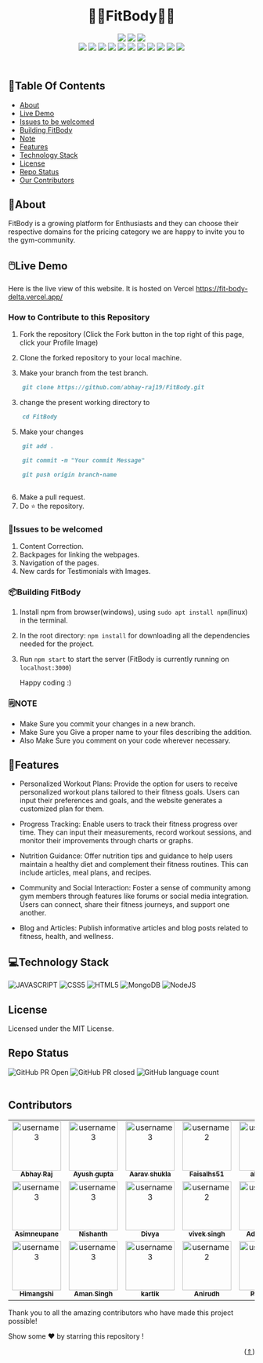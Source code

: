 
<h1 align="center">🏋🏽FitBody🏋🏽</h1>
<p align="center">
<div align="center">
<img src="https://forthebadge.com/images/badges/built-with-love.svg" />
<img src="https://forthebadge.com/images/badges/uses-brains.svg" />
<img src="https://forthebadge.com/images/badges/powered-by-responsibility.svg" />
   <br>
   <img src="https://img.shields.io/github/repo-size/abhay-raj19/FitBody?style=for-the-badge" />
   <img src="https://img.shields.io/github/issues/abhay-raj19/FitBody?style=for-the-badge" />
   <img src="https://img.shields.io/github/issues-closed-raw/abhay-raj19/FitBody?style=for-the-badge" />
    <img src="https://img.shields.io/github/license/abhay-raj19/FitBody?style=for-the-badge" />

   <img src="https://img.shields.io/github/issues-pr/abhay-raj19/FitBodyF?style=for-the-badge" />
    <img src="https://img.shields.io/github/contributors/abhay-raj19/FitBody?style=for-the-badge" />
    <img src="https://img.shields.io/github/stars/abhay-raj19/FitBody?style=for-the-badge" />

   <img src="https://img.shields.io/github/issues-pr-closed-raw/abhay-raj19/FitBody?style=for-the-badge" />
   <img src="https://img.shields.io/github/forks/abhay-raj19/FitBody?style=for-the-badge" />
  <img src="https://img.shields.io/github/last-commit/abhay-raj19/FitBody?style=for-the-badge" />
   <img src="https://api.visitorbadge.io/api/visitors?path=https%3A%2F%2Fgithub.com%2Fabhay-raj19%2FFitBody&label=visitors&countColor=%2337d67a&style=for-the-badge&labelStyle=upper" />
     </div>
     <br>
</p>

# 

<!-- ## Simple website that will blow your mind and requires many PR to be raised. -->


## 📍Table Of Contents

- [About](#About)
- [Live Demo](#LiveDemo)
- [Issues to be welcomed](#Issuestobewelcomed)
- [Building FitBody](#BuildingFitBody)
- [Note](#NOTE)
- [Features](#Features)
- [Technology Stack](#TechnologyStack)
- [License](#License)
- [Repo Status](#RepoStatus)
- [Our Contributors](#OurContributors)


## 🎯About
FitBody is a growing platform for Enthusiasts and they can choose their respective domains for the pricing category we are happy to invite you to the gym-community.

## 🖱️Live Demo

Here is the live view of this website. It is hosted on Vercel https://fit-body-delta.vercel.app/

### How to Contribute to this Repository

1. Fork the repository (Click the Fork button in the top right of this page,
   click your Profile Image)

2. Clone the forked repository to your local machine.

3. Make your branch from the test branch.

```markdown
    git clone https://github.com/abhay-raj19/FitBody.git
```

3. change the present working directory to

```markdown
    cd FitBody
```

5. Make your changes

```markdown
    git add .
```
```markdown
    git commit -m "Your commit Message" 
```
```markdown
    git push origin branch-name
    
```

6. Make a pull request.
7. Do ⭐ the repository.

### 🔩Issues to be welcomed

1. Content Correction.
2. Backpages for linking the webpages.
3. Navigation of the pages.
4. New cards for Testimonials with Images.

### 📦️Building FitBody

1. Install npm from browser(windows), using ``sudo apt install npm``(linux) in the terminal.

2. In the root directory: `npm install` for downloading all the dependencies needed for the project.

3. Run `npm start` to start the server (FitBody is currently running on `localhost:3000`)



    Happy coding :)


### 🗒️NOTE

- Make Sure you commit your changes in a new branch.
- Make Sure you Give a proper name to your files describing the addition.
- Also Make Sure you comment on your code wherever necessary.

## 💫Features
- Personalized Workout Plans: Provide the option for users to receive personalized workout plans tailored to their fitness goals. Users can input their preferences and goals, and the website generates a customized plan for them.

- Progress Tracking: Enable users to track their fitness progress over time. They can input their measurements, record workout sessions, and monitor their improvements through charts or graphs.

- Nutrition Guidance: Offer nutrition tips and guidance to help users maintain a healthy diet and complement their fitness routines. This can include articles, meal plans, and recipes.

- Community and Social Interaction: Foster a sense of community among gym members through features like forums or social media integration. Users can connect, share their fitness journeys, and support one another.

- Blog and Articles: Publish informative articles and blog posts related to fitness, health, and wellness. 

## 💻Technology Stack

![JAVASCRIPT](https://img.shields.io/badge/JavaScript-F7DF1E?style=for-the-badge&logo=javascript&logoColor=black)
![CSS5](https://img.shields.io/badge/CSS3-1572B6?style=for-the-badge&logo=css3&logoColor=white)
![HTML5](https://img.shields.io/badge/HTML5-E34F26?style=for-the-badge&logo=html5&logoColor=white)
![MongoDB](https://img.shields.io/badge/MongoDB-%234ea94b.svg?style=for-the-badge&logo=mongodb&logoColor=white)
![NodeJS](https://img.shields.io/badge/Node.js-43853D?style=for-the-badge&logo=node.js&logoColor=white)

## License
Licensed under the MIT License.
## Repo Status

![GitHub PR Open](https://img.shields.io/github/issues-pr/abhay-raj19/FitBody?style=for-the-badge&color=aqua)
![GitHub PR closed](https://img.shields.io/github/issues-pr-closed-raw/abhay-raj19/FitBody?style=for-the-badge&color=blue)
![GitHub language count](https://img.shields.io/github/languages/count/abhay-raj19/FitBody?style=for-the-badge&color=brightgreen)
<br><br>


## Contributors


<table>
  <tr>  
  <!--    1st row        -->
   <td align="center">
      <a href="https://github.com/abhay-raj19">
        <img src="https://github.com/abhay-raj19.png" width="100px;" alt="username3"/><br />
        <sub><b>Abhay Raj</b></sub>
      </a>
    </td>    
   <td align="center">
      <a href="https://github.com/Ayushhgupta39">
        <img src="https://github.com/Ayushhgupta39.png" width="100px;" alt="username3"/><br />
        <sub><b>Ayush gupta</b></sub>
      </a>
    </td>    
   <td align="center">
      <a href="https://github.com/Aarav238">
        <img src="https://github.com/Aarav238.png" width="100px;" alt="username3"/><br />
        <sub><b>Aarav shukla</b></sub>
      </a>
    </td>
    <td align="center">
      <a href="https://github.com/Faisalhs51">
        <img src="https://github.com/Faisalhs51.png" width="100px;" alt="username2"/><br />
        <sub><b>Faisalhs51</b></sub>
      </a>
    </td>
    <td align="center">
      <a href="https://github.com/akssshh">
        <img src="https://github.com/akssshh.png" width="100px;" alt="username2"/><br />
        <sub><b>akssshh</b></sub>
      </a>
      </td>
  </tr>
  <tr>  
  <!--    2nd row        -->
   <td align="center">
      <a href="https://github.com/ASIMNEUPANE">
        <img src="https://github.com/ASIMNEUPANE.png" width="100px;" alt="username3"/><br />
        <sub><b>Asimneupane</b></sub>
      </a>
    </td>    
   <td align="center">
      <a href="https://github.com/Nishanth019">
        <img src="https://github.com/Nishanth019.png" width="100px;" alt="username3"/><br />
        <sub><b>Nishanth</b></sub>
      </a>
    </td>    
   <td align="center">
      <a href="https://github.com/Iamdivyak">
        <img src="https://github.com/Iamdivyak.png" width="100px;" alt="username3"/><br />
        <sub><b>Divya</b></sub>
      </a>
    </td>
    <td align="center">
      <a href="https://github.com/vivek-singh-13">
        <img src="https://github.com/vivek-singh-13.png" width="100px;" alt="username2"/><br />
        <sub><b>vivek singh</b></sub>
      </a>
    </td>
    <td align="center">
      <a href="https://github.com/AditiSingh2003">
        <img src="https://github.com/AditiSingh2003.png" width="100px;" alt="username2"/><br />
        <sub><b>Aditi Singh</b></sub>
      </a>
      </td>
  </tr>
  <!--    2nd row        -->
   <td align="center">
      <a href="https://github.com/Himangshi">
        <img src="https://github.com/Himangshi.png" width="100px;" alt="username3"/><br />
        <sub><b>Himangshi</b></sub>
      </a>
    </td>    
   <td align="center">
      <a href="https://github.com/singhaman09">
        <img src="https://github.com/singhaman09.png" width="100px;" alt="username3"/><br />
        <sub><b>Aman Singh</b></sub>
      </a>
    </td>    
   <td align="center">
      <a href="https://github.com/kartik2433">
        <img src="https://github.com/kartik2433.png" width="100px;" alt="username3"/><br />
        <sub><b>kartik</b></sub>
      </a>
    </td>
    <td align="center">
      <a href="https://github.com/ani-netizen">
        <img src="https://github.com/ani-netizen.png" width="100px;" alt="username2"/><br />
        <sub><b>Anirudh</b></sub>
      </a>
    </td>
    <td align="center">
      <a href="https://github.com/pranshu-5123">
        <img src="https://github.com/pranshu-5123.png" width="100px;" alt="username2"/><br />
        <sub><b>Pranshu</b></sub>
      </a>
      </td>
  </tr>
</table>


Thank you to all the amazing contributors who have made this project possible!

Show some ❤️ by starring this repository !

<p align="right">(<a href="#top">⇑</a>)</p>

